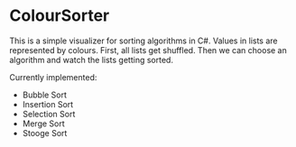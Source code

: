 # ColourSorter
This is a simple visualizer for sorting algorithms in C#. Values in lists are represented by colours. First, all lists get shuffled. Then we can choose an algorithm and watch the lists getting sorted.

Currently implemented:

 - Bubble Sort
 - Insertion Sort
 - Selection Sort
 - Merge Sort
 - Stooge Sort
